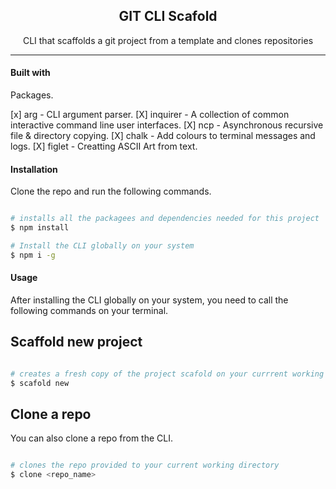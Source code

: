 <div align="center">
  <h2>GIT CLI Scafold</h2>
  CLI that scaffolds a git project from a template and clones repositories
</div>

---

#### Built with


Packages.


[x] arg - CLI argument parser.
[X] inquirer - A collection of common interactive command line user interfaces.
[X] ncp - Asynchronous recursive file & directory copying.
[X] chalk - Add colours to terminal messages and logs.
[X] figlet -  Creatting ASCII Art from text.

#### Installation 

Clone the repo and run the following commands.

```bash

# installs all the packagees and dependencies needed for this project
$ npm install

# Install the CLI globally on your system
$ npm i -g 

```

#### Usage

After installing the CLI globally on your system, you need to call the following commands on your terminal.

## Scaffold new project

```bash

# creates a fresh copy of the project scafold on your currrent working directory
$ scafold new

```

## Clone a repo

You can also clone a repo from the CLI.

```bash

# clones the repo provided to your current working directory
$ clone <repo_name>

```





